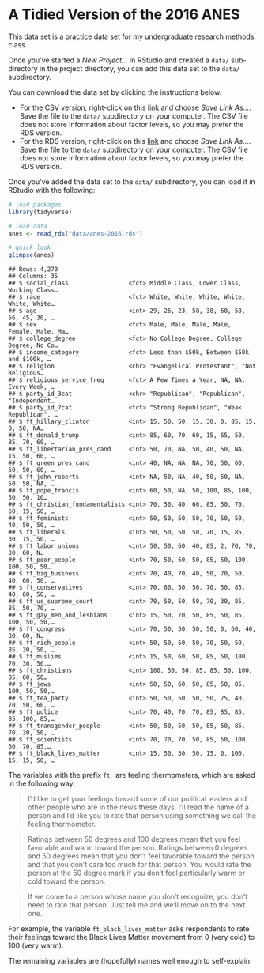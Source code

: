 
# A Tidied Version of the 2016 ANES

This data set is a practice data set for my undergraduate research
methods class.

Once you’ve started a *New Project…* in RStudio and created a `data/`
sub-directory in the project directory, you can add this data set to the
`data/` subdirectory.

You can download the data set by clicking the instructions below.

  - For the CSV version, right-click on this
    [link](https://github.com/pos3713ri/3713ri-anes/raw/main/data/anes-2016.csv)
    and choose *Save Link As…*. Save the file to the `data/`
    subdirectory on your computer. The CSV file does not store
    information about factor levels, so you may prefer the RDS version.
  - For the RDS version, right-click on this
    [link](https://github.com/pos3713ri/3713ri-anes/raw/main/data/anes-2016.rds)
    and choose *Save Link As…*. Save the file to the `data/`
    subdirectory on your computer. The CSV file does not store
    information about factor levels, so you may prefer the RDS version.

Once you’ve added the data set to the `data/` subdirectory, you can load
it in RStudio with the following:

``` r
# load packages
library(tidyverse)

# load data
anes <- read_rds("data/anes-2016.rds")

# quick look
glimpse(anes)
```

    ## Rows: 4,270
    ## Columns: 35
    ## $ social_class                 <fct> Middle Class, Lower Class, Working Class…
    ## $ race                         <fct> White, White, White, White, White, White…
    ## $ age                          <int> 29, 26, 23, 58, 38, 60, 58, 56, 45, 30, …
    ## $ sex                          <fct> Male, Male, Male, Male, Female, Male, Ma…
    ## $ college_degree               <fct> No College Degree, College Degree, No Co…
    ## $ income_category              <fct> Less than $50k, Between $50k and $100k, …
    ## $ religion                     <chr> "Evangelical Protestant", "Not Religious…
    ## $ religious_service_freq       <fct> A Few Times a Year, NA, NA, Every Week, …
    ## $ party_id_3cat                <chr> "Republican", "Republican", "Independent…
    ## $ party_id_7cat                <fct> "Strong Republican", "Weak Republican", …
    ## $ ft_hillary_clinton           <int> 15, 50, 50, 15, 30, 0, 85, 15, 0, 50, NA…
    ## $ ft_donald_trump              <int> 85, 60, 70, 60, 15, 65, 50, 85, 70, 60, …
    ## $ ft_libertarian_pres_cand     <int> 50, 70, NA, 50, 40, 50, NA, 15, 50, 60, …
    ## $ ft_green_pres_cand           <int> 40, NA, NA, NA, 70, 50, 60, 50, 50, 60, …
    ## $ ft_john_roberts              <int> NA, 50, NA, 40, 50, 50, NA, 50, 50, NA, …
    ## $ ft_pope_francis              <int> 60, 50, NA, 50, 100, 85, 100, 50, 50, 10…
    ## $ ft_christian_fundamentalists <int> 70, 50, 40, 60, 85, 50, 70, 60, 15, 50, …
    ## $ ft_feminists                 <int> 50, 50, 50, 50, 70, 50, 50, 40, 50, 50, …
    ## $ ft_liberals                  <int> 50, 50, 50, 50, 70, 15, 85, 30, 15, 50, …
    ## $ ft_labor_unions              <int> 50, 50, 60, 40, 85, 2, 70, 70, 30, 60, N…
    ## $ ft_poor_people               <int> 70, 50, 60, 50, 85, 50, 100, 100, 50, 50…
    ## $ ft_big_business              <int> 70, 40, 70, 40, 50, 70, 50, 40, 60, 50, …
    ## $ ft_conservatives             <int> 70, 60, 50, 50, 70, 50, 85, 40, 60, 50, …
    ## $ ft_us_supreme_court          <int> 70, 50, 50, 50, 70, 30, 85, 85, 50, 70, …
    ## $ ft_gay_men_and_lesbians      <int> 15, 50, 70, 50, 85, 50, 85, 100, 50, 50,…
    ## $ ft_congress                  <int> 70, 50, 50, 50, 50, 0, 60, 40, 30, 60, N…
    ## $ ft_rich_people               <int> 50, 50, 50, 50, 70, 50, 50, 85, 30, 50, …
    ## $ ft_muslims                   <int> 15, 50, 60, 50, 85, 50, 100, 70, 30, 50,…
    ## $ ft_christians                <int> 100, 50, 50, 85, 85, 50, 100, 85, 60, 50…
    ## $ ft_jews                      <int> 50, 50, 60, 50, 85, 50, 85, 100, 50, 50,…
    ## $ ft_tea_party                 <int> 50, 50, 50, 50, 50, 75, 40, 70, 50, 60, …
    ## $ ft_police                    <int> 70, 40, 70, 70, 85, 85, 85, 85, 100, 85,…
    ## $ ft_transgender_people        <int> 50, 50, 50, 50, 85, 50, 85, 70, 30, 50, …
    ## $ ft_scientists                <int> 70, 70, 70, 50, 85, 50, 100, 60, 70, 85,…
    ## $ ft_black_lives_matter        <int> 15, 50, 30, 50, 15, 0, 100, 15, 15, 50, …

The variables with the prefix `ft_` are feeling thermometers, which are
asked in the following way:

> I’d like to get your feelings toward some of our political leaders and
> other people who are in the news these days. I’ll read the name of a
> person and I’d like you to rate that person using something we call
> the feeling thermometer.

> Ratings between 50 degrees and 100 degrees mean that you feel
> favorable and warm toward the person. Ratings between 0 degrees and 50
> degrees mean that you don’t feel favorable toward the person and that
> you don’t care too much for that person. You would rate the person at
> the 50 degree mark if you don’t feel particularly warm or cold toward
> the person.

> If we come to a person whose name you don’t recognize, you don’t need
> to rate that person. Just tell me and we’ll move on to the next one.

For example, the variable `ft_black_lives_matter` asks respondents to
rate their feelings toward the Black Lives Matter movement from 0 (very
cold) to 100 (very warm).

The remaining variables are (hopefully) names well enough to
self-explain.

